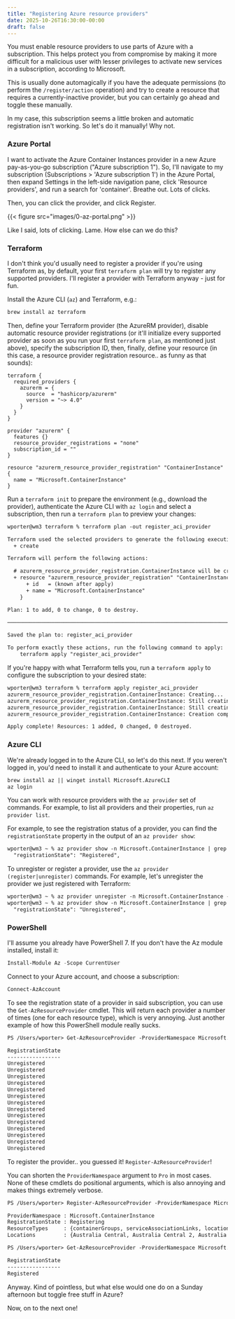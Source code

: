 ```yaml
---
title: "Registering Azure resource providers"
date: 2025-10-26T16:30:00-00:00
draft: false
---
```



You must enable resource providers to use parts of Azure with a subscription. This helps protect you from compromise by making it more difficult for a malicious user with lesser privileges to activate new services in a subscription, according to Microsoft.

This is usually done automagically if you have the adequate permissions (to perform the `/register/action` operation) and try to create a resource that requires a currently-inactive provider, but you can certainly go ahead and toggle these manually.

In my case, this subscription seems a little broken and automatic registration isn't working. So let's do it manually! Why not.

### Azure Portal

I want to activate the Azure Container Instances provider in a new Azure pay-as-you-go subscription ("Azure subscription 1"). So, I'll navigate to my subscription (Subscriptions > 'Azure subscription 1') in the Azure Portal, then expand Settings in the left-side navigation pane, click 'Resource providers', and run a search for 'container'. Breathe out. Lots of clicks.

Then, you can click the provider, and click Register.

{{< figure src="images/0-az-portal.png" >}}

Like I said, lots of clicking. Lame. How else can we do this?

### Terraform

I don't think you'd usually need to register a provider if you're using Terraform as, by default, your first `terraform plan` will try to register any supported providers. I'll register a provider with Terraform anyway - just for fun.

Install the Azure CLI (`az`) and Terraform, e.g.:

```sh
brew install az terraform
```

Then, define your Terraform provider (the AzureRM provider), disable automatic resource provider registrations (or it'll initialize every supported provider as soon as you run your first `terraform plan`, as mentioned just above), specify the subscription ID, then, finally, define your resource (in this case, a resource provider registration resource.. as funny as that sounds):

```hcl
terraform {
  required_providers {
    azurerm = {
      source  = "hashicorp/azurerm"
      version = "~> 4.0"
    }
  }
}

provider "azurerm" {
  features {}
  resource_provider_registrations = "none"
  subscription_id = ""
}

resource "azurerm_resource_provider_registration" "ContainerInstance" {
  name = "Microsoft.ContainerInstance"
}
```

Run a `terraform init` to prepare the environment (e.g., download the provider), authenticate the Azure CLI with `az login` and select a subscription, then run a `terraform plan` to preview your changes:

```txt
wporter@wm3 terraform % terraform plan -out register_aci_provider

Terraform used the selected providers to generate the following execution plan. Resource actions are indicated with the following symbols:
  + create

Terraform will perform the following actions:

  # azurerm_resource_provider_registration.ContainerInstance will be created
  + resource "azurerm_resource_provider_registration" "ContainerInstance" {
      + id   = (known after apply)
      + name = "Microsoft.ContainerInstance"
    }

Plan: 1 to add, 0 to change, 0 to destroy.

───────────────────────────────────────────────────────────────────────────────────────────────────────────────────────────────────────────────────────────────────────────────────────────────────────────────────────────────────────────────────────────────────────────────────────────────────────────────────────────

Saved the plan to: register_aci_provider

To perform exactly these actions, run the following command to apply:
    terraform apply "register_aci_provider"
```

If you're happy with what Terraform tells you, run a `terraform apply` to configure the subscription to your desired state:

```txt
wporter@wm3 terraform % terraform apply register_aci_provider
azurerm_resource_provider_registration.ContainerInstance: Creating...
azurerm_resource_provider_registration.ContainerInstance: Still creating... [10s elapsed]
azurerm_resource_provider_registration.ContainerInstance: Still creating... [1m40s elapsed]
azurerm_resource_provider_registration.ContainerInstance: Creation complete after 1m45s [id=/subscriptions/0/providers/Microsoft.ContainerInstance]

Apply complete! Resources: 1 added, 0 changed, 0 destroyed.
```

### Azure CLI

We're already logged in to the Azure CLI, so let's do this next. If you weren't logged in, you'd need to install it and authenticate to your Azure account:

```txt
brew install az || winget install Microsoft.AzureCLI
az login
```

You can work with resource providers with the `az provider` set of commands. For example, to list all providers and their properties, run `az provider list`.

For example, to see the registration status of a provider, you can find the `registrationState` property in the output of an `az provider show`:

```txt
wporter@wm3 ~ % az provider show -n Microsoft.ContainerInstance | grep registrationState
  "registrationState": "Registered",
```

To unregister or register a provider, use the `az provider (register|unregister)` commands. For example, let's unregister the provider we just registered with Terraform:

```txt
wporter@wm3 ~ % az provider unregister -n Microsoft.ContainerInstance --wait
wporter@wm3 ~ % az provider show -n Microsoft.ContainerInstance | grep -i registrationState
  "registrationState": "Unregistered",
```

### PowerShell

I'll assume you already have PowerShell 7. If you don't have the Az module installed, install it:

```PowerShell
Install-Module Az -Scope CurrentUser
```

Connect to your Azure account, and choose a subscription:

```PowerShell
Connect-AzAccount
```

To see the registration state of a provider in said subscription, you can use the `Get-AzResourceProvider` cmdlet. This will return each provider a number of times (one for each resource type), which is very annoying. Just another example of how this PowerShell module really sucks.

```txt
PS /Users/wporter> Get-AzResourceProvider -ProviderNamespace Microsoft.ContainerInstance | Select RegistrationState

RegistrationState
-----------------
Unregistered
Unregistered
Unregistered
Unregistered
Unregistered
Unregistered
Unregistered
Unregistered
Unregistered
Unregistered
Unregistered
Unregistered
Unregistered
Unregistered
```

To register the provider.. you guessed it! `Register-AzResourceProvider`!

You can shorten the `ProviderNamespace` argument to `Pro` in most cases. None of these cmdlets do positional arguments, which is also annoying and makes things extremely verbose.

```txt
PS /Users/wporter> Register-AzResourceProvider -ProviderNamespace Microsoft.ContainerInstance

ProviderNamespace : Microsoft.ContainerInstance
RegistrationState : Registering
ResourceTypes     : {containerGroups, serviceAssociationLinks, locations, locations/capabilities…}
Locations         : {Australia Central, Australia Central 2, Australia East, Australia Southeast…}
```

```txt
PS /Users/wporter> Get-AzResourceProvider -ProviderNamespace Microsoft.ContainerInstance | Select RegistrationState | Select -First 1

RegistrationState
-----------------
Registered
```

Anyway. Kind of pointless, but what else would one do on a Sunday afternoon but toggle free stuff in Azure?

Now, on to the next one!
